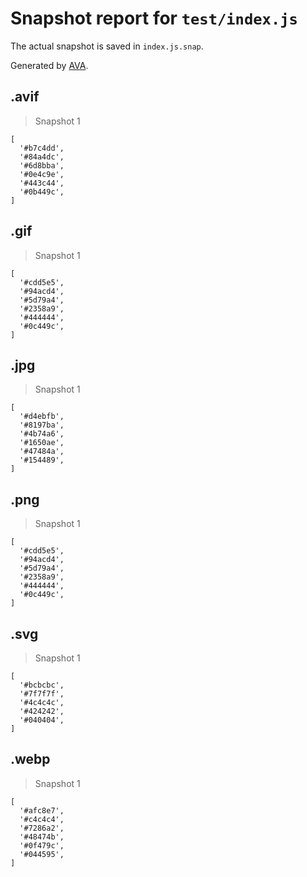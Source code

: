 # Snapshot report for `test/index.js`

The actual snapshot is saved in `index.js.snap`.

Generated by [AVA](https://avajs.dev).

## .avif

> Snapshot 1

    [
      '#b7c4dd',
      '#84a4dc',
      '#6d8bba',
      '#0e4c9e',
      '#443c44',
      '#0b449c',
    ]

## .gif

> Snapshot 1

    [
      '#cdd5e5',
      '#94acd4',
      '#5d79a4',
      '#2358a9',
      '#444444',
      '#0c449c',
    ]

## .jpg

> Snapshot 1

    [
      '#d4ebfb',
      '#8197ba',
      '#4b74a6',
      '#1650ae',
      '#47484a',
      '#154489',
    ]

## .png

> Snapshot 1

    [
      '#cdd5e5',
      '#94acd4',
      '#5d79a4',
      '#2358a9',
      '#444444',
      '#0c449c',
    ]

## .svg

> Snapshot 1

    [
      '#bcbcbc',
      '#7f7f7f',
      '#4c4c4c',
      '#424242',
      '#040404',
    ]

## .webp

> Snapshot 1

    [
      '#afc8e7',
      '#c4c4c4',
      '#7286a2',
      '#48474b',
      '#0f479c',
      '#044595',
    ]
